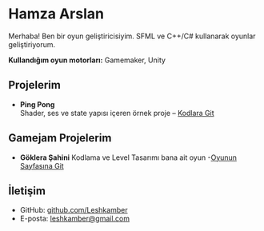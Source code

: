 # Hamza Arslan

Merhaba! Ben bir oyun geliştiricisiyim. SFML ve C++/C# kullanarak oyunlar geliştiriyorum.

**Kullandığım oyun motorları:** Gamemaker, Unity

## Projelerim

- **Ping Pong**  
  Shader, ses ve state yapısı içeren örnek proje – [Kodlara Git](https://github.com/Leshkamber/ping-pong)
## Gamejam Projelerim

- **Göklera Şahini**
Kodlama ve Level Tasarımı bana ait oyun -[Oyunun Sayfasına Git](https://baylenin.itch.io/gokler-sahini)

## İletişim

- GitHub: [github.com/Leshkamber](https://github.com/Leshkamber)
- E-posta: leshkamber@gmail.com
